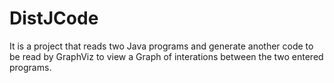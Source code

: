 # DistJCode
It is a project that reads two Java programs and generate another code to be read by GraphViz to view a Graph of interations between the two entered programs.
